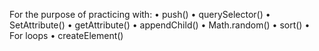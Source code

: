  For the purpose of practicing with:
  • push()
  • querySelector()
  • SetAttribute()
  • getAttribute()
  • appendChild()
  • Math.random()
  • sort()
  • For loops
  • createElement()